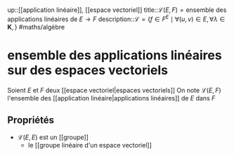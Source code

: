 up::[[application linéaire]], [[espace vectoriel]]
title::$\mathcal{L}(E, F) = \text{ensemble des applications linéaires de } E \to F$
description::$\mathcal{L} = \{ f \in F^{E} \mid \forall (u, v)\in E, \forall \lambda \in \mathbf{K},  \}$
#maths/algèbre 
# ensemble des applications linéaires sur des espaces vectoriels
Soient $E$ et $F$ deux [[espace vectoriel|espaces vectoriels]]
On note $\mathcal{L}(E, F)$ l'ensemble des [[application linéaire|applications linéaires]] de $E$ dans $F$

## Propriétés

 - $\mathcal{L}(E, E)$ est un [[groupe]]
     - le [[groupe linéaire d'un espace vectoriel]]
